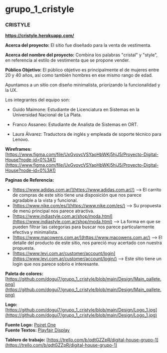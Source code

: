 # grupo_1_cristyle

### CRISTYLE

**https://cristyle.herokuapp.com/**

**Acerca del proyecto:** El sitio fue diseñado para la venta de vestimenta.

**Acerca del nombre del proyecto:** Combina los palabras "cristal" y "style", en referencia al estilo de vestimenta que se propone vender.

**Público Objetivo:** El público objetivo es principalmente el de mujeres entre 20 y 40 años, así como también hombres en ese mismo rango de edad.

Apuntamos a un sitio con diseño minimalista, priorizando la funcionalidad y la UX.

Los integrantes del equipo son:

-   Guido Maimone: Estudiante de Licenciatura en Sistemas en la Universidad Nacional de La Plata.
    
-   Franco Assaneo: Estudiante de Analista de Sistemas en ORT.

-   Laura Álvarez: Traductora de inglés y empleada de soporte técnico para Lenovo.
    

**Wireframes:**  [https://www.figma.com/file/UxGvovcVSYaoHbWKj5hjJ5/Proyecto-Digital-House?node-id=0%3A1](https://www.figma.com/file/UxGvovcVSYaoHbWKj5hjJ5/Proyecto-Digital-House?node-id=0%3A1)

**Paginas de Referencia:**

-   [https://www.adidas.com.ar/](https://www.adidas.com.ar//)  --> El carrito de compras de este sitio tiene una disposición que nos parece agradable a la vista y funcional.
-   [https://www.nike.com/es/](https://www.nike.com/es/)  --> Su propuesta de menú principal nos parece atractiva.
-   [https://www.indiastyle.com.ar/shop/moda.html](https://www.indiastyle.com.ar/shop/moda.html)  --> La forma en que se pueden filtrar las categorias para buscar nos parece particularmente efectiva y minimalista.
-   [https://www.macowens.com.ar/](https://www.macowens.com.ar/)  --> El detalle del producto de este sitio, nos pareció muy acertado con nuestra propuesta.
-   [https://www.levi.com.ar/customer/account/login](https://www.levi.com.ar/customer/account/login/)  --> Este sitio tiene un login que nos parece sobrio e interesante.


**Paleta de colores:** [https://github.com/dogui7/grupo_1_cristyle/blob/main/Design/Main_pallete.png](https://github.com/dogui7/grupo_1_cristyle/blob/main/Design/Main_pallete.png)

**Logo:** [https://github.com/dogui7/grupo_1_cristyle/blob/main/Design/Logo_1.jpg](https://github.com/dogui7/grupo_1_cristyle/blob/main/Design/Logo_1.jpg)

**Fuente Logo:** [Poiret One](https://fonts.google.com/specimen/Poiret+One?query=poir&preview.text=CRISTYLE&preview.text_type=custom)  
**Fuente Textos:** [Playfair Display](https://fonts.google.com/specimen/Playfair+Display?query=playf)

**Tablero de trabajo:**  [https://trello.com/b/qdtGZZpR/digital-house-grupo-1](https://trello.com/b/qdtGZZpR/digital-house-grupo-1)
